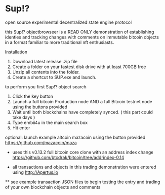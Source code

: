 # Sup!? 
open source experimental decentralized state engine protocol

this Sup!? objectbrowseer is a READ ONLY demonstration of establishing identies and tracking changes with comments on immutable bitcoin objects in a format familiar to more traditional nft enthusiasts.

Installation 
1. Download latest release .zip file
2. Create a folder on your fastest disk drive with at least 700GB free
3. Unzip all contents into the folder.
4. Create a shortcut to SUP.exe and launch.


to perform you first Sup!? object search

1. Click the key button
2. Launch a full bitcoin Production node AND a full Bitcoin testnet node using the buttons provided
3. Wait until both blockchains have completely synced.  ( this part could take days )
4. Type embii4u in the main search box
5. Hit enter


optional:
launch example altcoin mazacoin using the button provided    https://github.com/mazacoin/maza

* uses this v0.13.2 full bitcoin core clone with an address index change  https://github.com/btcdrak/bitcoin/tree/addrindex-0.14

* all transactions and objects in this trading demonstration were entered using    http://Apertus.io 

** see example transaction JSON files to begin testing the entry and trading of your own blockchain objects and comments
